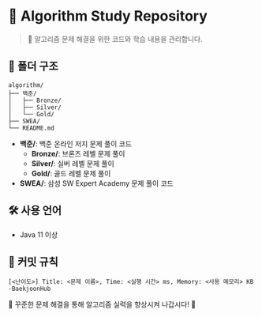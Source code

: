 # 🚀 Algorithm Study Repository

> 📌 알고리즘 문제 해결을 위한 코드와 학습 내용을 관리합니다.

## 📂 폴더 구조

```plaintext
algorithm/
├── 백준/
│   ├── Bronze/
│   ├── Silver/
│   └── Gold/
├── SWEA/
└── README.md
```

- **백준/**: 백준 온라인 저지 문제 풀이 코드
  - **Bronze/**: 브론즈 레벨 문제 풀이
  - **Silver/**: 실버 레벨 문제 풀이
  - **Gold/**: 골드 레벨 문제 풀이
- **SWEA/**: 삼성 SW Expert Academy 문제 풀이 코드

## 🛠 사용 언어

- Java 11 이상

## 📖 커밋 규칙

```
[<난이도>] Title: <문제 이름>, Time: <실행 시간> ms, Memory: <사용 메모리> KB -BaekjoonHub
```

🚀 꾸준한 문제 해결을 통해 알고리즘 실력을 향상시켜 나갑시다! 🚀
